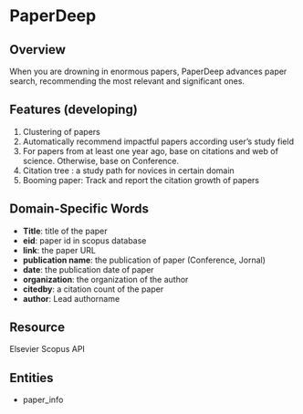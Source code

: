# PaperDeep  

## Overview
When you are drowning in enormous papers, PaperDeep advances paper search, recommending the  most relevant and significant ones.

## Features (developing)
1. Clustering of papers
2. Automatically recommend impactful papers according user’s study field
3. For papers from at least one year ago, base on citations and web of science. Otherwise, base on Conference. 
4. Citation tree : a study path for novices in certain domain
5. Booming paper: Track and report the citation growth of papers
## Domain-Specific Words
* **Title**: title of the paper
* **eid**: paper id in scopus database
* **link**: the paper URL
* **publication name**: the publication of paper (Conference, Jornal)
* **date**: the publication date of paper
* **organization**: the organization of the author
* **citedby**: a citation count of the paper
* **author**: Lead authorname



## Resource
Elsevier Scopus API

## Entities
* paper_info
